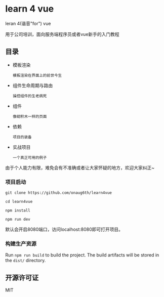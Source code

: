 # learn 4 vue

leran 4(谐音"for") vue

用于公司培训，面向服务端程序员或者vue新手的入门教程

## 目录

- 模板渲染

    `模板渲染在界面上的前世今生` 
- 组件生命周期与路由


    `操控组件的生老病死`
- 组件

    `像砌积木一样的页面`

- 依赖

    `项目的装备`

- 实战项目

    `一个真正可用的例子`

由于个人能力有限，难免会有不准确或者让大家怀疑的地方，欢迎大家纠正~

### 项目启动

```
git clone https://github.com/onaug6th/learn4vue

cd learn4vue

npm install 

npm run dev
```
默认会开启8080端口，访问localhost:8080即可打开项目。

### 构建生产资源

Run `npm run build` to build the project. The build artifacts will be stored in the `dist/` directory.

## 开源许可证

MIT
